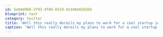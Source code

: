 ```yaml
---
id: 5eb0d9b0-3f93-4f0d-b519-da340e02bd5b
blueprint: text
category: twitter
title: 'Well this really derails my plans to work for a cool startup in the valley: #sonofa.. 1.usa.gov/vpCBGk'
caption: 'Well this really derails my plans to work for a cool startup in the valley: <span class="hashtag hashtag_local">#<a href="http://tweettemp.darylchymko.ca/?tag=sonofa">sonofa</a>.. <a href="http://1.usa.gov/vpCBGk" title="http://1.usa.gov/vpCBGk" class="link link_untco">1.usa.gov/vpCBGk</a>'
---
```

